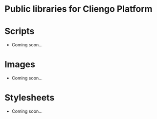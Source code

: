 # Public libraries for Cliengo Platform

# Scripts
- Coming soon...

# Images
- Coming soon...

# Stylesheets
- Coming soon...
